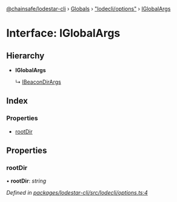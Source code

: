 [@chainsafe/lodestar-cli](../README.md) › [Globals](../globals.md) › ["lodecli/options"](../modules/_lodecli_options_.md) › [IGlobalArgs](_lodecli_options_.iglobalargs.md)

# Interface: IGlobalArgs

## Hierarchy

* **IGlobalArgs**

  ↳ [IBeaconDirArgs](_lodecli_cmds_beacon_options_beacondir_.ibeacondirargs.md)

## Index

### Properties

* [rootDir](_lodecli_options_.iglobalargs.md#rootdir)

## Properties

###  rootDir

• **rootDir**: *string*

*Defined in [packages/lodestar-cli/src/lodecli/options.ts:4](https://github.com/ChainSafe/lodestar/blob/d092a7def/packages/lodestar-cli/src/lodecli/options.ts#L4)*
